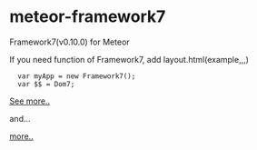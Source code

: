 meteor-framework7
==========

Framework7(v0.10.0) for Meteor

If you need function of Framework7, add layout.html(example,,,)
```
  var myApp = new Framework7();
  var $$ = Dom7;
```


<a href="http://www.idangero.us/framework7/docs/init-app.html#.VF7YCPmsXcw" target="_blank">See more..</a>

and...

<a href="http://www.idangero.us/framework7/docs/dom.html#.VF7Yc_msXcw" target="_blank">more..</a>

